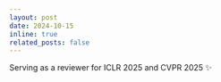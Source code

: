 ```yaml
---
layout: post
date: 2024-10-15
inline: true
related_posts: false
---
```


Serving as a reviewer for ICLR 2025 and CVPR 2025 :sparkles:
